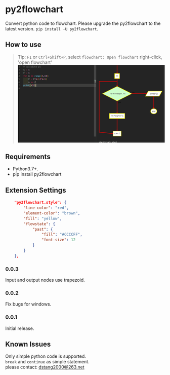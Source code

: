 # py2flowchart
Convert python code to flowchart.
Please upgrade the py2flowchart to the latest version.
`pip install -U py2flowchart`.

## How to use
> Tip: `F1` or `Ctrl+Shift+P`, select `flowchart: Open flowchart`
> right-click, 'open flowchart'
![how to use](media/py2flowchart.gif)

## Requirements
- Python3.7+.
- pip install py2flowchart

## Extension Settings
```json
    "py2flowchart.style": {
        "line-color": "red",
        "element-color": "brown",
        "fill": "yellow",
        "flowstate": {
            "past": {
                "fill": "#CCCCFF",
                "font-size": 12
            }
        }
    },
```

### 0.0.3
Input and output nodes use trapezoid.

### 0.0.2
Fix bugs for windows. 

### 0.0.1
Initial release.  

## Known Issues
Only simple python code is supported.     
`break` and `continue` as simple statement.  
please contact: dstang2000@263.net


